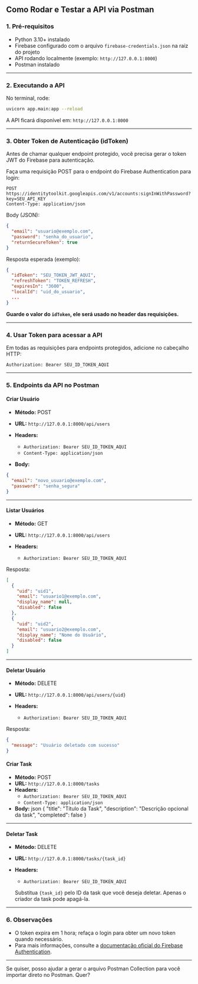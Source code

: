 
## Como Rodar e Testar a API via Postman

### 1. Pré-requisitos

* Python 3.10+ instalado
* Firebase configurado com o arquivo `firebase-credentials.json` na raiz do projeto
* API rodando localmente (exemplo: `http://127.0.0.1:8000`)
* Postman instalado

---

### 2. Executando a API

No terminal, rode:

```bash
uvicorn app.main:app --reload
```

A API ficará disponível em:
`http://127.0.0.1:8000`

---

### 3. Obter Token de Autenticação (idToken)

Antes de chamar qualquer endpoint protegido, você precisa gerar o token JWT do Firebase para autenticação.

Faça uma requisição POST para o endpoint do Firebase Authentication para login:

```
POST https://identitytoolkit.googleapis.com/v1/accounts:signInWithPassword?key=SEU_API_KEY
Content-Type: application/json
```

Body (JSON):

```json
{
  "email": "usuario@exemplo.com",
  "password": "senha_do_usuario",
  "returnSecureToken": true
}
```

Resposta esperada (exemplo):

```json
{
  "idToken": "SEU_TOKEN_JWT_AQUI",
  "refreshToken": "TOKEN_REFRESH",
  "expiresIn": "3600",
  "localId": "uid_do_usuario",
  ...
}
```

**Guarde o valor do `idToken`, ele será usado no header das requisições.**

---

### 4. Usar Token para acessar a API

Em todas as requisições para endpoints protegidos, adicione no cabeçalho HTTP:

```
Authorization: Bearer SEU_ID_TOKEN_AQUI
```

---

### 5. Endpoints da API no Postman

#### Criar Usuário

* **Método:** POST
* **URL:** `http://127.0.0.1:8000/api/users`
* **Headers:**

  * `Authorization: Bearer SEU_ID_TOKEN_AQUI`
  * `Content-Type: application/json`
* **Body:**

```json
{
  "email": "novo_usuario@exemplo.com",
  "password": "senha_segura"
}
```

---

#### Listar Usuários

* **Método:** GET
* **URL:** `http://127.0.0.1:8000/api/users`
* **Headers:**

  * `Authorization: Bearer SEU_ID_TOKEN_AQUI`

Resposta:

```json
[
  {
    "uid": "uid1",
    "email": "usuario1@exemplo.com",
    "display_name": null,
    "disabled": false
  },
  {
    "uid": "uid2",
    "email": "usuario2@exemplo.com",
    "display_name": "Nome do Usuário",
    "disabled": false
  }
]
```

---

#### Deletar Usuário

* **Método:** DELETE
* **URL:** `http://127.0.0.1:8000/api/users/{uid}`
* **Headers:**

  * `Authorization: Bearer SEU_ID_TOKEN_AQUI`

Resposta:

```json
{
  "message": "Usuário deletado com sucesso"
}
```
#### Criar Task

*   **Método:** POST
*   **URL:** `http://127.0.0.1:8000/tasks`
*   **Headers:**
    *   `Authorization: Bearer SEU_ID_TOKEN_AQUI`
    *   `Content-Type: application/json`
*   **Body:**
json { "title": "Título da Task", "description": "Descrição opcional da task", "completed": false }
---

#### Deletar Task

*   **Método:** DELETE
*   **URL:** `http://127.0.0.1:8000/tasks/{task_id}`
*   **Headers:**
    *   `Authorization: Bearer SEU_ID_TOKEN_AQUI`

    Substitua `{task_id}` pelo ID da task que você deseja deletar. Apenas o criador da task pode apagá-la.

---

### 6. Observações

* O token expira em 1 hora; refaça o login para obter um novo token quando necessário.
* Para mais informações, consulte a [documentação oficial do Firebase Authentication](https://firebase.google.com/docs/auth/rest).

---

Se quiser, posso ajudar a gerar o arquivo Postman Collection para você importar direto no Postman. Quer?
